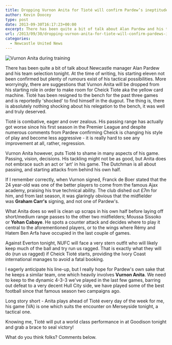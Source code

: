 ```yaml
---
title: Dropping Vurnon Anita for Tioté will confirm Pardew’s ineptitude
author: Kevin Doocey
type: post
date: 2013-09-30T16:17:23+00:00
excerpt: There has been quite a bit of talk about Alan Pardew and his team selection tonight, moreso; rumours hinting at the exclusion of Vurnon Anita.
url: /2013/09/30/dropping-vurnon-anita-for-tiote-will-confirm-pardews-ineptitude/
categories:
  - Newcastle United News
---
```


![Vurnon Anita during training](https://www.tynetime.com/wp-content/uploads/2013/09/Vurnon-Anita-Newcastle-United.jpg "Anita - Has improved the team as unit since first team arrival")

There has been quite a bit of talk about Newcastle manager Alan Pardew and his team selection tonight. At the time of writing, his starting eleven not been confirmed but plenty of rumours exist of his tactical possibilities. More worryingly, there are suggestions that Vurnon Anita will be dropped from his starting role in order to make room for Cheick Tiote aka the yellow card machine. Tioté has been resigned to the bench for the past three games and is reportedly 'shocked' to find himself in the dugout. The thing is, there is absolutely nothing shocking about  his relegation to the bench, it was well and truly deserved.

Tioté is combative, eager and over zealous. His passing range has actually got worse since his first season in the Premier League and despite numerous comments from Pardew confirming Cheick is changing his style of play and become less aggressive - it is really hard to see any improvement at all, rather, regression.

Vurnon Anita however, puts Tioté to shame in many aspects of his game. Passing, vision, decisions. His tackling might not be as good, but Anita does not embrace such an act or 'art' in his game. The Dutchman is all about passing, and starting attacks from behind his own half.

If I remember correctly, when Vurnon signed, Franck de Boer stated that the 24 year-old was one of the better players to come from the famous Ajax academy, praising his true technical ability. The club dished out £7m for him, and from last season, it was glaringly obvious that the midfielder was **Graham Carr's** signing, and not one of Pardew's.

What Anita does so well is clean up scraps in his own half before laying off short/medium range passes to the other two midfielders; Moussa Sissoko or **Yohan Cabaye**. He spots a counter attack and decides where to play it central to the aforementioned players, or to the wings where Rémy and Hatem Ben Arfa have occupied in the last couple of games.

Against Everton tonight, NUFC will face a very stern outfit who will likely keep much of the ball and try run us ragged. That is exactly what they will do (run us ragged) if Cheick Tioté starts, providing the Ivory Coast international manages to avoid a fatal booking.

I eagerly anticipate his line-up, but I really hope for Pardew's own sake that he keeps a similar team, one which heavily involves **Vurnon Anita**. We need to keep to the dynamic 4-3-3 we've played in the last few games, barring out defeat to a very decent Hull City side, we have played some of the best football since that famous season two campaigns ago.

Long story short - Anita plays ahead of Tioté every day of the week for me, his game (VA) is one which suits the encounter on Merseyside tonight, a tactical one.

Knowing me, Tioté will put a world class performance in at Goodison tonight and grab a brace to seal victory!

What do you think folks? Comments below.
